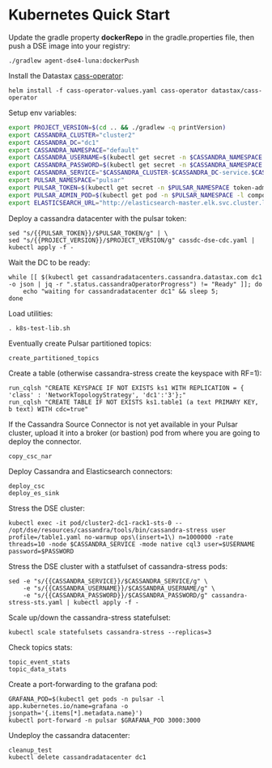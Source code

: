 # Kubernetes Quick Start

Update the gradle property **dockerRepo** in the gradle.properties file, then push a DSE image into your registry:

    ./gradlew agent-dse4-luna:dockerPush

Install the Datastax [cass-operator](https://github.com/datastax/cass-operator):

    helm install -f cass-operator-values.yaml cass-operator datastax/cass-operator

Setup env variables:

```bash
export PROJECT_VERSION=$(cd .. && ./gradlew -q printVersion)
export CASSANDRA_CLUSTER="cluster2"
export CASSANDRA_DC="dc1"
export CASSANDRA_NAMESPACE="default"
export CASSANDRA_USERNAME=$(kubectl get secret -n $CASSANDRA_NAMESPACE ${CASSANDRA_CLUSTER}-superuser -o json | ksd | jq -r '.stringData.username')
export CASSANDRA_PASSWORD=$(kubectl get secret -n $CASSANDRA_NAMESPACE ${CASSANDRA_CLUSTER}-superuser -o json | ksd | jq -r '.stringData.password')
export CASSANDRA_SERVICE="$CASSANDRA_CLUSTER-$CASSANDRA_DC-service.$CASSANDRA_NAMESPACE.svc.cluster.local"
export PULSAR_NAMESPACE="pulsar"
export PULSAR_TOKEN=$(kubectl get secret -n $PULSAR_NAMESPACE token-admin -o json | ksd | jq -r '.stringData."admin.jwt"')
export PULSAR_ADMIN_POD=$(kubectl get pod -n $PULSAR_NAMESPACE -l component=bastion -o jsonpath='{.items[*].metadata.name}'})
export ELASTICSEARCH_URL="http://elasticsearch-master.elk.svc.cluster.local:9200"
```

Deploy a cassandra datacenter with the pulsar token:

    sed "s/{{PULSAR_TOKEN}}/$PULSAR_TOKEN/g" | \
    sed "s/{{PROJECT_VERSION}}/$PROJECT_VERSION/g" cassdc-dse-cdc.yaml | kubectl apply -f -

Wait the DC to be ready:

    while [[ $(kubectl get cassandradatacenters.cassandra.datastax.com dc1 -o json | jq -r ".status.cassandraOperatorProgress") != "Ready" ]]; do
        echo "waiting for cassandradatacenter dc1" && sleep 5;
    done

Load utilities:

    . k8s-test-lib.sh

Eventually create Pulsar partitioned topics:

    create_partitioned_topics

Create a table (otherwise cassandra-stress create the keyspace with RF=1):

    run_cqlsh "CREATE KEYSPACE IF NOT EXISTS ks1 WITH REPLICATION = { 'class' : 'NetworkTopologyStrategy', 'dc1':'3'};"
    run_cqlsh "CREATE TABLE IF NOT EXISTS ks1.table1 (a text PRIMARY KEY, b text) WITH cdc=true"

If the Cassandra Source Connector is not yet available in your Pulsar cluster, upload it into a broker (or bastion) pod
from where you are going to deploy the connector.

    copy_csc_nar

Deploy Cassandra and Elasticsearch connectors:

    deploy_csc
    deploy_es_sink

Stress the DSE cluster:

    kubectl exec -it pod/cluster2-dc1-rack1-sts-0 -- /opt/dse/resources/cassandra/tools/bin/cassandra-stress user profile=/table1.yaml no-warmup ops\(insert=1\) n=1000000 -rate threads=10 -node $CASSANDRA_SERVICE -mode native cql3 user=$USERNAME password=$PASSWORD

Stress the DSE cluster with a statfulset of cassandra-stress pods:

    sed -e "s/{{CASSANDRA_SERVICE}}/$CASSANDRA_SERVICE/g" \
        -e "s/{{CASSANDRA_USERNAME}}/$CASSANDRA_USERNAME/g" \
        -e "s/{{CASSANDRA_PASSWORD}}/$CASSANDRA_PASSWORD/g" cassandra-stress-sts.yaml | kubectl apply -f -

Scale up/down the cassandra-stress statefulset:

    kubectl scale statefulsets cassandra-stress --replicas=3

Check topics stats:

    topic_event_stats
    topic_data_stats

Create a port-forwarding to the grafana pod:

    GRAFANA_POD=$(kubectl get pods -n pulsar -l app.kubernetes.io/name=grafana -o jsonpath='{.items[*].metadata.name}')
    kubectl port-forward -n pulsar $GRAFANA_POD 3000:3000

Undeploy the cassandra datacenter:

    cleanup_test
    kubectl delete cassandradatacenter dc1

